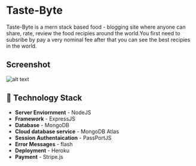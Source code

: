 # Taste-Byte
Taste-Byte is a mern stack based food - blogging site where anyone can share, rate, review the food recipies around the world.You first need to subsribe by pay a very nominal fee after that you can see the best recipies in the world.

## Screenshot 
![alt text](https://drive.google.com/file/d/1kxTy_Rk6jxaTECIQL0uT2ObdgMD9zNQQ/view?usp=sharing)

## 🚧 Technology Stack

- **Server Enviornment** - NodeJS
- **Framework** - ExpressJS
- **Database** - MongoDB
- **Cloud database service** - MongoDB Atlas
- **Session Authentaication** - PassPortJS
- **Error Messages** - flash
- **Deployment** - Heroku
- **Payment** - Stripe.js




